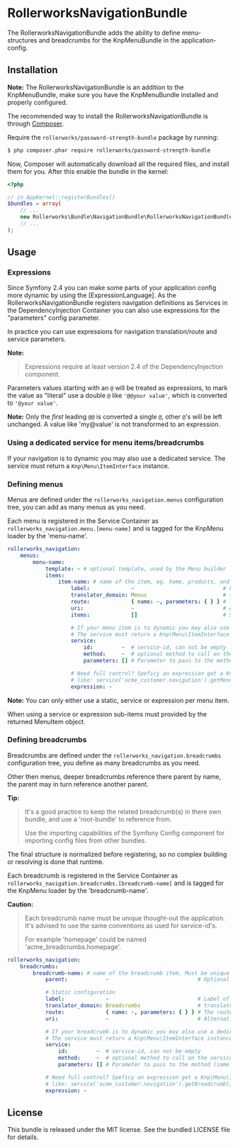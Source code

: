 RollerworksNavigationBundle
===========================

The RollerworksNavigationBundle adds the ability to define menu-structures
and breadcrumbs for the KnpMenuBundle in the application-config.

## Installation

**Note:** The RollerworksNavigationBundle is an addition to the KnpMenuBundle,
make sure you have the KnpMenuBundle installed and properly configured.

The recommended way to install the RollerworksNavigationBundle is through [Composer].

Require the `rollerworks/password-strength-bundle` package by running:

```bash
$ php composer.phar require rollerworks/password-strength-bundle
```

Now, Composer will automatically download all the required files, and install
them for you. After this enable the bundle in the kernel:

```php
<?php

// in AppKernel::registerBundles()
$bundles = array(
    // ...
    new Rollerworks\Bundle\NavigationBundle\RollerworksNavigationBundle(),
    // ...
);
```

[Composer]: https://getcomposer.org/

## Usage

### Expressions

Since Symfony 2.4 you can make some parts of your application config more dynamic
by using the [ExpressionLanguage]. As the RollerworksNavigationBundle registers navigation
definitions as Services in the DependencyInjection Container you can also use expressions
for the "parameters" config parameter.

In practice you can use expressions for navigation translation/route and service parameters.

**Note:**

> Expressions require at least version 2.4 of the DependencyInjection component.

Parameters values starting with an `@` will be treated as expressions, to mark the value
as "literal" use a double `@` like `'@@your value'`, which is converted to `'@your value'`.

**Note:** Only the *first* leading `@@` is converted a single `@`, other `@`'s will
be left unchanged. A value like 'my@value' is not transformed to an expression.

[Symfony ExpressionLanguage]: http://symfony.com/doc/current/components/expression_language/introduction.html

### Using a dedicated service for menu items/breadcrumbs

If your navigation is to dynamic you may also use a dedicated service.
The service must return a `Knp\Menu\ItemInterface` instance.

### Defining menus

Menus are defined under the `rollerworks_navigation.menus` configuration tree,
you can add as many menus as you need.

Each menu is registered in the Service Container as `rollerworks_navigation.menu.[menu-name]`
and is tagged for the KnpMenu loader by the 'menu-name'.

```yaml
rollerworks_navigation:
    menus:
        menu-name:
            template: ~ # optional template, used by the Menu builder
            items:
                item-name: # name of the item, eg. home, products, and such.
                    label:             ~                            # Label of the menu-item, this will be translated with the translator_domain
                    translator_domain: Menus                        # translator domain for the label
                    route:             { name: ~, parameters: { } } # The route.name can not be empty, parameters is optional
                    uri:               ~                            # Alternatively you can use a URI instead of a route
                    items:             []                           # Sub-level items, same as this example (unlimited depth nesting)

                    # If your menu item is to dynamic you may also use a dedicated service.
                    # The service must return a Knp\Menu\ItemInterface instance.
                    service:
                        id:         ~  # service-id, can not be empty
                        method:     ~  # optional method to call on the service
                        parameters: [] # Parameter to pass to the method (same as service container parameters, including Expression support)

                    # Need full control? Speficy an expression get a Knp\Menu\ItemInterface instance
                    # like: service('acme_customer.navigation').getMenu()
                    expression: ~
```

**Note:** You can only either use a static, service or expression per menu item.

When using a service or expression sub-items must provided by the returned MenuItem object.

### Defining breadcrumbs

Breadcrumbs are defined under the `rollerworks_navigation.breadcrumbs` configuration tree,
you define as many breadcrumbs as you need.

Other then menus, deeper breadcrumbs reference there parent by name,
the parent may in turn reference another parent.

**Tip:**

> It's a good practice to keep the related breadcrumb(s) in there own bundle,
> and use a 'root-bundle' to reference from.
>
> Use the importing capabilities of the Symfony Config component for
> importing config files from other bundles.

The final structure is normalized before registering, so no complex building or resolving
is done that runtime.

Each breadcrumb is registered in the Service Container as `rollerworks_navigation.breadcrumbs.[breadcrumb-name]`
and is tagged for the KnpMenu loader by the 'breadcrumb-name'.

**Caution:**

> Each breadcrumb name must be unique thought-out the application.
> It's advised to use the same conventions as used for service-id's.
>
> For example 'homepage' could be named 'acme_breadcrumbs.homepage'.

```yaml
rollerworks_navigation:
    breadcrumbs:
        breadcrumb-name: # name of the breadcrumb item. Must be unique though out the application.
            parent:            ~                            # Optional parent breadcrumb to reference (by name)

            # Static configuration
            label:             ~                            # Label of the breadcrumb, this will be translated with the translator_domain
            translator_domain: Breadcrumbs                  # translator domain for the label
            route:             { name: ~, parameters: { } } # The route.name can not be empty, parameters is optional
            uri:               ~                            # Alternatively you can use a URI instead of a route

            # If your breadcrumb is to dynamic you may also use a dedicated service.
            # The service must return a Knp\Menu\ItemInterface instance.
            service:
                id:         ~  # service-id, can not be empty
                method:     ~  # optional method to call on the service
                parameters: [] # Parameter to pass to the method (same as service container parameters, including Expression support)

            # Need full control? Speficy an expression get a Knp\Menu\ItemInterface instance
            # like: service('acme_customer.navigation').getBreadcrumb()
            expression: ~

```

## License

This bundle is released under the MIT license.
See the bundled LICENSE file for details.
